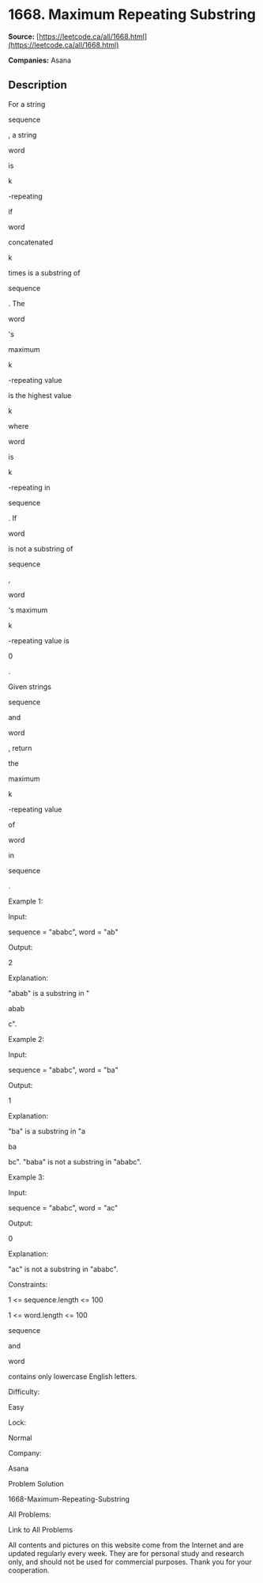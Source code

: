 # 1668. Maximum Repeating Substring

**Source:** [https://leetcode.ca/all/1668.html](https://leetcode.ca/all/1668.html)

**Companies:** Asana

## Description

For a string

sequence

, a string

word

is

k

-repeating

if

word

concatenated

k

times is a substring of

sequence

. The

word

's

maximum

k

-repeating value

is the highest value

k

where

word

is

k

-repeating in

sequence

. If

word

is not a substring of

sequence

,

word

's maximum

k

-repeating value is

0

.

Given strings

sequence

and

word

, return

the

maximum

k

-repeating value

of

word

in

sequence

.

Example 1:

Input:

sequence = "ababc", word = "ab"

Output:

2

Explanation:

"abab" is a substring in "

abab

c".

Example 2:

Input:

sequence = "ababc", word = "ba"

Output:

1

Explanation:

"ba" is a substring in "a

ba

bc". "baba" is not a substring in "ababc".

Example 3:

Input:

sequence = "ababc", word = "ac"

Output:

0

Explanation:

"ac" is not a substring in "ababc".

Constraints:

1 <= sequence.length <= 100

1 <= word.length <= 100

sequence

and

word

contains only lowercase English
                    letters.

Difficulty:

Easy

Lock:

Normal

Company:

Asana

Problem Solution

1668-Maximum-Repeating-Substring

All Problems:

Link to All Problems

All contents and pictures on this website come from the Internet and are updated regularly every week. They are for personal study and research only, and should not be used for commercial purposes. Thank you for your cooperation.

